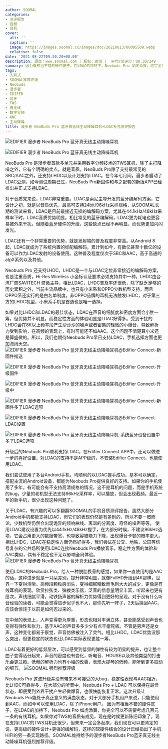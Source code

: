 ```yaml
---
author: SOOMAL
categories:
- 测评报告
- 音频
- 耳机
cover:
  alt: ''
  caption: ''
  image: https://images.soomal.cc/images/doc/20210813/00095509.webp
  relative: false
date: '2021-08-22T09:30:20+08:00'
description: 源自：www.soomal.com | 版权：原创 |  平均/总评分：08.30/249
summary: 因为有相当不错的硬件底子，在LDAC的加持下，Neobuds Pro 如虎添翼，你完全可以不需要考虑几百元一条的有线耳机。如果你对TWS的音质有成见，现在是时候更新陈旧印象了
tags:
- 入耳式
- SOOMAL推荐评级
- Neobuds
- 漫步者
- EDIFER
- 蓝牙
- TWS
- 真无线
- 数字分频
- ANC
- 主动降噪
title: 漫步者 NeoBuds Pro 蓝牙真无线主动降噪耳机+LDAC补充测评报告
---
```


![EDIFIER 漫步者 NeoBuds Pro 蓝牙真无线主动降噪耳机](https://images.soomal.cc/images/doc/20210528/00094484_01.webp)



![EDIFIER 漫步者 NeoBuds Pro 蓝牙真无线主动降噪耳机](https://images.soomal.cc/images/doc/20210528/00094485_01.webp)



NeoBuds Pro 是漫步者首款多单元并采用数字分频技术的TWS耳机，除了主打降噪之外，它有个明确的卖点，就是音质。NeoBuds Pro除了支持最常见的SBC/AAC之外，还支持LHDC以及计划支持LDAC。在今年七月间，漫步者启动了LDAC公测，如今测试周期已过，NeoBuds Pro新固件和与之配套的新版APP已经推出并正式支持LDAC。

对于音质党来说，LDAC非常重要。LDAC是索尼主导开发的蓝牙编解码方案，它设计之初，就是以音质优先，最高可支持24bit/96kHz采样规格，从SOOMAL长期的测试来看，LDAC是目前最接近无损的编解码方案，尤其在44.1kHz/48kHz采样率下时，LDAC音质优势明显。相比常见的蓝牙编解码，LDAC更为耗电也更容易被外来干扰，但随着蓝牙硬件的升级，这些缺点已经不再明显，而优势更加闪闪发光。

LDAC还有一个非常重要的优势，就是发射端的普及程度非常高。从Android 8 起，LDAC就成为了系统内置的标配编解码，累计到如今，有数亿甚至十数亿的设备可以作为LDAC发射的设备使用。这种普及程度仅次于SBC和AAC，高于高通的atpX系列以及其他。

Neobuds Pro 还支持LHDC，LHDC是一个与LDAC定位非常接近的编解码方案，也是注重音质，Hi-Res Wireless 小金标认证要求必须支持其中一种。LHDC由台湾厂商SAVITECH 盛微主导，相比LDAC，LHDC普及率还很低，除了缺乏足够的历史累积之外，当前主流品牌中，也只有小米系和OPPO少数机型支持，而且OPPO系还实行的是白名单制度，非OPPO品牌的耳机无法触发LHDC，对于第三方的LHDC机型，小米系手机是首选也是唯一选择。

如果对比LHDC和LDAC的最佳状态，LDAC在声音的细腻度和密度方面会小胜一筹，但优势并不明显，而稳定性方面的体验明显是LDAC好得多。受到干扰的LHDC会在8K以上频率段产生沙沙沙的噪声或者密集的轻微的小爆音，导致解析力受到影响，在高频的表现上，有时可能还不如AAC。这个问题不清楚算小米还是算盛微的。所以，我们也期待Neobuds Pro早日支持LDAC，手机选择方面也更加海阔天空。
![EDIFIER 漫步者 NeoBuds Pro 蓝牙真无线主动降噪耳机@Edifier Connect-新固件推送](https://images.soomal.cc/images/doc/20210822/00095598_01.webp)




![EDIFIER 漫步者 NeoBuds Pro 蓝牙真无线主动降噪耳机@Edifier Connect-升级固件](https://images.soomal.cc/images/doc/20210822/00095599_01.webp)




![EDIFIER 漫步者 NeoBuds Pro 蓝牙真无线主动降噪耳机@Edifier Connect-升级中](https://images.soomal.cc/images/doc/20210822/00095601_01.webp)




![EDIFIER 漫步者 NeoBuds Pro 蓝牙真无线主动降噪耳机@Edifier Connect-新固件多了LDAC选项](https://images.soomal.cc/images/doc/20210813/00095507_01.webp)




![EDIFIER 漫步者 NeoBuds Pro 蓝牙真无线主动降噪耳机@Edifier Connect-LDAC设置](https://images.soomal.cc/images/doc/20210822/00095600_01.webp)




![EDIFIER 漫步者 NeoBuds Pro 蓝牙真无线主动降噪耳机-系统蓝牙设备设置中多了LDAC选项](https://images.soomal.cc/images/doc/20210813/00095508_01.webp)




升级后的Neobuds Pro顺利支持LDAC，在Edifier Connect APP中，还可以做进一步的喜好设置，对LDAC的支持不是APP级的，不安装Edifier Connect，也能使用LDAC。

我们尝试使用了多台Android手机，均顺利的以LDAC握手成功，基本可以确定，搭配主流的Android设备，都能为Neobuds Pro提供良好的支持。如果你的手机使用了多年，有可能会有不支持高清规格的情况，这不是耳机的问题，而是手机系统的bug，少量的老机型无法支持96kHz采样率，可以播放，但会出现截频。最近一年的新手机，很少出现这种问题了。

关于LDAC，有兴趣的可以多翻翻SOOMAL的手机音质测评报告。虽然大部分Android手机都能支持LDAC，但它们的表现仍然是有差别的，所以不要一概而论，少数机型仍然会出现诡异的频响曲线、离谱的分离度、奇怪的噪声等等。
使用LDAC建议设置为优先以44.1kHz/48kHz握手，在大部分时候，不建议96kHz选项，它会占用更大的数据带宽，也导致容错能力下降，出现爆音卡顿的概率更大。相比LHDC，LDAC在稳定性方面仍然好得多，我们尝试在公交、地铁、公园等信号复杂的公共场所使用LDAC连接Neobuds Pro播放音乐，稳定性方面的体验和AAC类似，偶有不稳定也不足以影响全局体验。
![EDIFIER 漫步者 NeoBuds Pro 蓝牙真无线主动降噪耳机](https://images.soomal.cc/images/doc/20210528/00094486.webp)




使用LDAC的Neobuds Pro，给人一种脱胎换骨的感觉，如果你一直使用的是AAC的话，这种进步就是一耳朵差别，提升非常明显，就像FullHD升级到4K那样，世界一下变得清晰。高频段颗粒感消失，变得细腻精致而毛刺大大的减少，更像是有线耳机的表现。欣赏拉弦类、弹拨类乐器，泛音的信息量明显丰富，听起来也更有层次，声线细腻平滑。动铁扬声器的解析力优势得到更好的呈现。对于没有什么听音经验的读者，可能会觉得进步似乎也不大，那你先听一阵子，2天后换回AAC，应该会惊诧于以前是如何忍过来的。

在中频的表现上，人声变得更为厚重，形态也相对丰满立体，甚至能感受到声音也变得有弹性和张力，基于AAC的声音多多少少有点干瘪死板。不管是男声还是女声，这种变化都易于察觉，声音仿佛被注入了灵气。相比LHDC，LDAC优势没那么突出，但更稳定的状态也让LDAC实际表现更胜一筹。

LDAC有着更好的低频层次，可以感受到低频的弹性有较为明显的提升，也让整个曲子变得活分起来，声音的密度也有变化，听电音、HOUSE以及其他类型的打击乐会更过瘾。低频的解析力也有小幅的改善，表现大提琴的低频，能听到更多振动的细节。
![SOOMAL 强烈推荐评级](https://images.soomal.cc/images/doc/20210514/00094239.webp)




Neobuds Pro 这波升级并没有带来不可接受的大bug，稳定性表现与AAC相近，比LHDC可靠得多，在大部分的听音中，Neobuds Pro + LDAC 可以保持在最佳状态，即便受到外界干扰产生轻微爆音，也很快能恢复正常。这次升级让Neobuds Pro能处于真正意义的满血状态，对于大部分手机用户来说，只能使用到AAC，而如今可以使用LDAC，除了iPhone用户。
因为有相当不错的硬件底子，在LDAC的加持下，Neobuds Pro 如虎添翼，你完全可以不需要考虑几百元一条的有线耳机。如果你对TWS的音质有成见，现在是时候更新陈旧印象了。现在支持LDAC的TWS耳机还很少，但未来一定会多起来，我们现在可以更肯定的说，更高级的硬件设计+更强的编解码，这样的软硬件结合的设计已经指出了手机HIFI的另一条实现路径。SOOMAL维持给予的漫步者NeoBuds Pro蓝牙真无线主动降噪耳机强烈推荐评级。